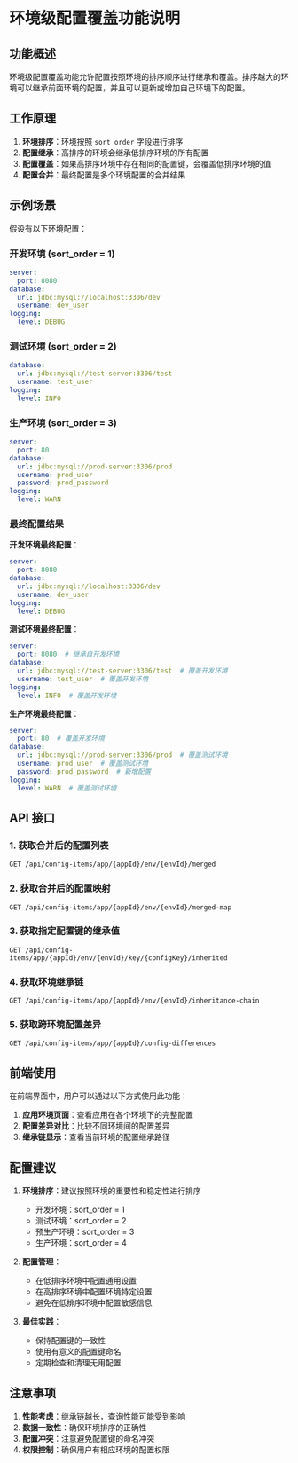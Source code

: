 # 环境级配置覆盖功能说明

## 功能概述

环境级配置覆盖功能允许配置按照环境的排序顺序进行继承和覆盖。排序越大的环境可以继承前面环境的配置，并且可以更新或增加自己环境下的配置。

## 工作原理

1. **环境排序**：环境按照 `sort_order` 字段进行排序
2. **配置继承**：高排序的环境会继承低排序环境的所有配置
3. **配置覆盖**：如果高排序环境中存在相同的配置键，会覆盖低排序环境的值
4. **配置合并**：最终配置是多个环境配置的合并结果

## 示例场景

假设有以下环境配置：

### 开发环境 (sort_order = 1)
```yaml
server:
  port: 8080
database:
  url: jdbc:mysql://localhost:3306/dev
  username: dev_user
logging:
  level: DEBUG
```

### 测试环境 (sort_order = 2)
```yaml
database:
  url: jdbc:mysql://test-server:3306/test
  username: test_user
logging:
  level: INFO
```

### 生产环境 (sort_order = 3)
```yaml
server:
  port: 80
database:
  url: jdbc:mysql://prod-server:3306/prod
  username: prod_user
  password: prod_password
logging:
  level: WARN
```

### 最终配置结果

**开发环境最终配置**：
```yaml
server:
  port: 8080
database:
  url: jdbc:mysql://localhost:3306/dev
  username: dev_user
logging:
  level: DEBUG
```

**测试环境最终配置**：
```yaml
server:
  port: 8080  # 继承自开发环境
database:
  url: jdbc:mysql://test-server:3306/test  # 覆盖开发环境
  username: test_user  # 覆盖开发环境
logging:
  level: INFO  # 覆盖开发环境
```

**生产环境最终配置**：
```yaml
server:
  port: 80  # 覆盖开发环境
database:
  url: jdbc:mysql://prod-server:3306/prod  # 覆盖测试环境
  username: prod_user  # 覆盖测试环境
  password: prod_password  # 新增配置
logging:
  level: WARN  # 覆盖测试环境
```

## API 接口

### 1. 获取合并后的配置列表
```
GET /api/config-items/app/{appId}/env/{envId}/merged
```

### 2. 获取合并后的配置映射
```
GET /api/config-items/app/{appId}/env/{envId}/merged-map
```

### 3. 获取指定配置键的继承值
```
GET /api/config-items/app/{appId}/env/{envId}/key/{configKey}/inherited
```

### 4. 获取环境继承链
```
GET /api/config-items/app/{appId}/env/{envId}/inheritance-chain
```

### 5. 获取跨环境配置差异
```
GET /api/config-items/app/{appId}/config-differences
```

## 前端使用

在前端界面中，用户可以通过以下方式使用此功能：

1. **应用环境页面**：查看应用在各个环境下的完整配置
2. **配置差异对比**：比较不同环境间的配置差异
3. **继承链显示**：查看当前环境的配置继承路径

## 配置建议

1. **环境排序**：建议按照环境的重要性和稳定性进行排序
   - 开发环境：sort_order = 1
   - 测试环境：sort_order = 2
   - 预生产环境：sort_order = 3
   - 生产环境：sort_order = 4

2. **配置管理**：
   - 在低排序环境中配置通用设置
   - 在高排序环境中配置环境特定设置
   - 避免在低排序环境中配置敏感信息

3. **最佳实践**：
   - 保持配置键的一致性
   - 使用有意义的配置键命名
   - 定期检查和清理无用配置

## 注意事项

1. **性能考虑**：继承链越长，查询性能可能受到影响
2. **数据一致性**：确保环境排序的正确性
3. **配置冲突**：注意避免配置键的命名冲突
4. **权限控制**：确保用户有相应环境的配置权限 